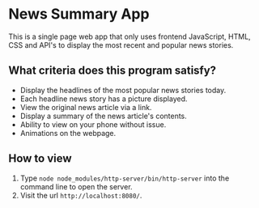 # News Summary App #

  This is a single page web app that only uses frontend JavaScript, HTML, CSS and API's to display the most recent and popular news stories.


## What criteria does this program satisfy?
- Display the headlines of the most popular news stories today.
- Each headline news story has a picture displayed.
- View the original news article via a link.
- Display a summary of the news article's contents.
- Ability to view on your phone without issue.
- Animations on the webpage.


## How to view

  1. Type `node node_modules/http-server/bin/http-server` into the command line to open the server.
  2. Visit the url `http://localhost:8080/`.
